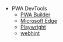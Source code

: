 <!-- _navbar.md -->

* PWA DevTools
    - [PWA Builder](https://pwabuilder.com)
    - [Microsoft Edge](https://docs.microsoft.com/microsoft-edge/progressive-web-apps-chromium/)
    - [Playwright](https://playwright.dev)
    - [webhint](https://webhint.io)